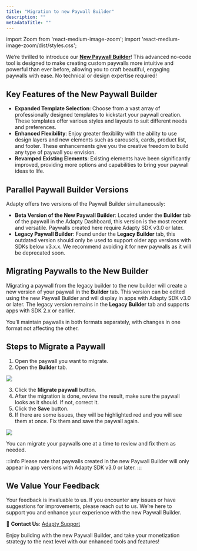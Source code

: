 ```yaml
---
title: "Migration to new Paywall Builder"
description: ""
metadataTitle: ""
---
```


import Zoom from 'react-medium-image-zoom';
import 'react-medium-image-zoom/dist/styles.css';

We’re thrilled to introduce our  [**New Paywall Builder**](/docs/adapty-paywall-builder)! This advanced no-code tool is designed to make creating custom paywalls more intuitive and powerful than ever before, allowing you to craft beautiful, engaging paywalls with ease. No technical or design expertise required!

## Key Features of the New Paywall Builder

- **Expanded Template Selection**: Choose from a vast array of professionally designed templates to kickstart your paywall creation. These templates offer various styles and layouts to suit different needs and preferences.
- **Enhanced Flexibility**: Enjoy greater flexibility with the ability to use design layers and new elements such as carousels, cards, product list, and footer. These enhancements give you the creative freedom to build any type of paywall you envision.
- **Revamped Existing Elements**: Existing elements have been significantly improved, providing more options and capabilities to bring your paywall ideas to life.

## Parallel Paywall Builder Versions

Adapty offers two versions of the Paywall Builder simultaneously:

- **Beta Version of the New Paywall Builder**: Located under the **Builder** tab of the paywall in the Adapty Dashboard, this version is the most recent and versatile. Paywalls created here require Adapty SDK v3.0 or later.
- **Legacy Paywall Builder**: Found under the **Legacy Builder** tab, this outdated version should only be used to support older app versions with SDKs below v3.x.x. We recommend avoiding it for new paywalls as it will be deprecated soon.

## Migrating Paywalls to the New Builder

Migrating a paywall from the legacy builder to the new builder will create a new version of your paywall in the **Builder** tab. This version can be edited using the new Paywall Builder and will display in apps with Adapty SDK v3.0 or later. The legacy version remains in the **Legacy Builder** tab and supports apps with SDK 2.x or earlier.

You’ll maintain paywalls in both formats separately, with changes in one format not affecting the other.

## Steps to Migrate a Paywall

1. Open the paywall you want to migrate.
2. Open the **Builder** tab.

   

<Zoom>
  <img src={require('./img/3f4d4c2-PB_migrate_paywall.png').default}
  style={{
    border: '1px solid #727272', /* border width and color */
    width: '700px', /* image width */
    display: 'block', /* for alignment */
    margin: '0 auto' /* center alignment */
  }}
/>
</Zoom>



3. Click the **Migrate paywall** button.
4. After the migration is done, review the result, make sure the paywall looks as it should. If not, correct it.
5. Click the **Save** button. 
6. If there are some issues, they will be highlighted red and you will see them at once. Fix them and save the paywall again.

   

<Zoom>
  <img src={require('./img/78f63f0-PB_hughlighted_issues.png').default}
  style={{
    border: '1px solid #727272', /* border width and color */
    width: '700px', /* image width */
    display: 'block', /* for alignment */
    margin: '0 auto' /* center alignment */
  }}
/>
</Zoom>




You can migrate your paywalls one at a time to review and fix them as needed.

:::info
Please note that paywalls created in the new Paywall Builder will only appear in app versions with Adapty SDK v3.0 or later.
:::

## We Value Your Feedback

Your feedback is invaluable to us. If you encounter any issues or have suggestions for improvements, please reach out to us. We’re here to support you and enhance your experience with the new Paywall Builder.

📧 **Contact Us**: [Adapty Support](mailto:support@adapty.io)

Enjoy building with the new Paywall Builder, and take your monetization strategy to the next level with our enhanced tools and features!